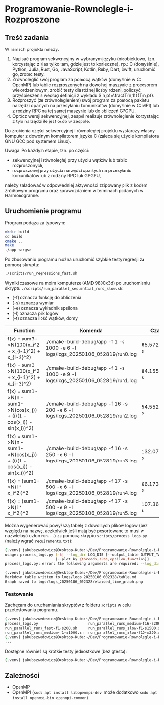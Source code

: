 # Programowanie-Rownolegle-i-Rozproszone


## Treść zadania
W ramach projektu należy:

1. Napisać program sekwencyjny w wybranym języku (nieobiektowo, tzn. korzystając z klas tylko tam, gdzie jest to konieczne), np.: C (domyślnie), Python, Julia, Rust, Go, JavaScript, Kotlin, Ruby, Dart, Swift, uruchomić go, zrobić testy.
2. Zrównoleglić swój program za pomocą wątków (domyślnie w C: OpenMP) lub tablic rozproszonych na dowolnej maszynie z procesorem wielordzeniowym, zrobić testy dla różnej liczby rdzeni, policzyć przyśpieszenia według definicji z wykładu S(n,p)=\frac{T(n,1)}{T(n,p)}.
3. Rozproszyć (ze zrównolegleniem) swój program za pomocą pakietu narzędzi opartych na przesyłaniu komunikatów (domyślnie w C: MPI) lub z rodziny RPC na tej samej maszynie  lub do obliczeń GPGPU. 
4. Oprócz wersji sekwencyjnej, zespół realizuje zrównoleglenie korzystając z tylu narzędzi ile jest osób w zespole.

Do zrobienia części sekwencyjnej i równoległej projektu wystarczy własny komputer z dowolnym kompilatorem języka C (zaleca się użycie kompilatora GNU GCC pod systemem Linux).

Uwaga! Po każdym etapie, tzn. po części:

* sekwencyjnej i równoległej przy użyciu wątków lub tablic rozproszonych, 
* rozproszonej przy użyciu narzędzi opartych na przesyłaniu komunikatów lub z rodziny RPC lub GPGPU,

należy załadować w odpowiedniej aktywności zzipowany plik z kodem źródłowym programu  oraz sprawozdaniem w terminach podanych w Harmonogramie.

## Uruchomienie programu
Program podąża za typowym:
```bash
mkdir build
cd build
cmake ..
make
./app <args>
```
Po zbudowaniu programu można uruchomić szybkie testy regresji za pomocą skryptu:
```bash
./scripts/run_regressions_fast.sh
```
Wyniki czasowe na moim komputerze (AMD 9800x3d) po uruchomieniu skryptu `./scripts/run_parallel_sequential_runs_slow.sh`:
* (-f) oznacza funkcję do obliczenia
* (-s) oznacza wymiar
* (-e) oznacza wykładnik epsilona
* (-l) oznacza plik logów
* (-t) oznacza ilość wątków, domy

| Function | Komenda | Czas |
|----------|-----------------|------------|
| f(x) = sum3->N(100(x_i^2 + x_{i-1}^2) + x_{i-2}^2) | ./cmake-build-debug/app -f 1 -s 1000 -e 6 -l logs/logs_20250106_052819/run0.log | 65.572372 s |
| f(x) = sum3->N(100(x_i^2 + x_{i-1}^2) + x_{i-2}^2) | ./cmake-build-debug/app -f 1 -s 1000 -e 9 -l logs/logs_20250106_052819/run1.log | 84.155852 s |
| f(x) = sum1->N(n - sum1->N(cos(x_j)) + (i)(1 - cos(x_i)) - sin(x_i))^2) | ./cmake-build-debug/app -f 16 -s 200 -e 6 -l logs/logs_20250106_052819/run2.log | 54.552103 s |
| f(x) = sum1->N(n - sum1->N(cos(x_j)) + (i)(1 - cos(x_i)) - sin(x_i))^2) | ./cmake-build-debug/app -f 16 -s 250 -e 6 -l logs/logs_20250106_052819/run3.log | 132.072216 s |
| f(x) = (sum1->N(i * x_i^2))^2 | ./cmake-build-debug/app -f 17 -s 500 -e 6 -l logs/logs_20250106_052819/run4.log | 66.173542 s |
| f(x) = (sum1->N(i * x_i^2))^2 | ./cmake-build-debug/app -f 17 -s 500 -e 9 -l logs/logs_20250106_052819/run5.log | 107.36707 s |

Można wygenerować powyższą tabelę z dowolnych plików logów (bez względu na nazwę, 
aczkolwiek jeśli mają być posortowane to musi w nazwie być człon `run...`) 
za pomocą skryptu `scripts/process_logs.py` (należy wgrać `requirements.txt`):
```bash
(.venv) jakubszwedowicz@Desktop-Kuba:~/Dev/Programowanie-Rownolegle-i-Rozproszone$ python3 scripts/process_logs.py 
usage: process_logs.py [-h] --log_dir LOG_DIR [--output_table OUTPUT_TABLE] [--output_graph OUTPUT_GRAPH] [--graph] [--table]
                       [--plot_by {threads,size,epsilon,function}]
process_logs.py: error: the following arguments are required: --log_dir

(.venv) jakubszwedowicz@Desktop-Kuba:~/Dev/Programowanie-Rownolegle-i-Rozproszone$ python3 scripts/process_logs.py --log_dir logs/logs_20250106_002328 --graph --table --plot_by function
Markdown table written to logs/logs_20250106_002328/table.md
Graph saved to logs/logs_20250106_002328/elapsed_time_graph.png
```

### Testowanie
Zachęcam do uruchamiania skryptów z folderu `scripts` w celu przetestowania programu.
```bash
(.venv) jakubszwedowicz@Desktop-Kuba:~/Dev/Programowanie-Rownolegle-i-Rozproszone$ ls scripts/
process_logs.py                       run_parallel_runs_medium-f16-s200.sh  run_parallel_runs_very_slow-f16-s500.sh  run_regressions_fast.sh
run_parallel_runs_fast-f1-s200.sh     run_parallel_runs_slow-f1-s1500.sh    run_parallel_sequential_runs_fast.sh     utils.sh
run_parallel_runs_medium-f1-s1000.sh  run_parallel_runs_slow-f16-s250.sh    run_parallel_sequential_runs_slow.sh
(.venv) jakubszwedowicz@Desktop-Kuba:~/Dev/Programowanie-Rownolegle-i-Rozproszone$ ./scripts/run_parallel_sequential_runs_fast.sh 
...
```
Dostępne również są krótkie testy jednostkowe (bez gtesta):
```bash
(.venv) jakubszwedowicz@Desktop-Kuba:~/Dev/Programowanie-Rownolegle-i-Rozproszone/build$ ./Task13/Tests/tests 
```

## Zależności
* OpenMP
* OpenMPI (`sudo apt install libopenmpi-dev`, może dodatkowo `sudo apt install openmpi-bin openmpi-common`)